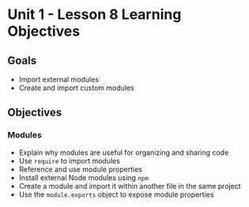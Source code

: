 # Unit 1 - Lesson 8 Learning Objectives

## Goals

- Import external modules
- Create and import custom modules

## Objectives

### Modules

- Explain why modules are useful for organizing and sharing code
- Use `require` to import modules
- Reference and use module properties
- Install external Node modules using `npm`
- Create a module and import it within another file in the same project
- Use the `module.exports` object to expose module properties
